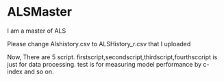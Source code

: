 # ALSMaster
I am a master of ALS


Please change Alshistory.csv to ALSHistory_r.csv that I uploaded

Now, There are 5 script.
firstscript,secondscript,thirdscript,fourthsccript is just for data processing.
test is for measuring model performance by c-index and so on.
